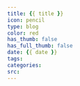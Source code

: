 ```yaml
---
title: {{ title }}
icon: pencil
type: blog
color: red
has_thumb: false
has_full_thumb: false
date: {{ date }}
tags:
categories:
src:
---
```

